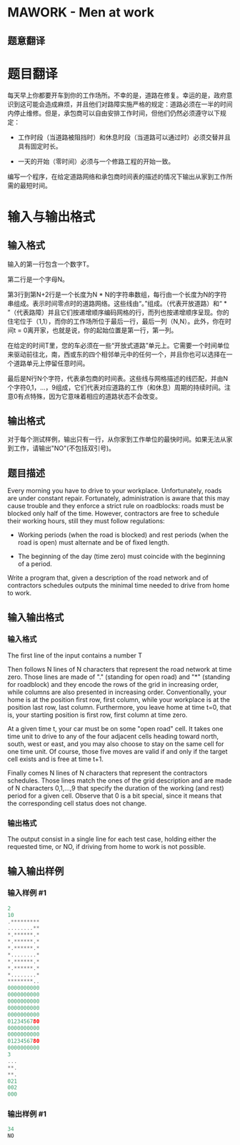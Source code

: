 # MAWORK - Men at work

## 题意翻译

# 题目翻译

每天早上你都要开车到你的工作场所。不幸的是，道路在修复。幸运的是，政府意识到这可能会造成麻烦，并且他们对路障实施严格的规定：道路必须在一半的时间内停止维修。但是，承包商可以自由安排工作时间，但他们仍然必须遵守以下规定：

- 工作时段（当道路被阻挡时）和休息时段（当道路可以通过时）必须交替并且具有固定时长。

- 一天的开始（零时间）必须与一个修路工程的开始一致。

编写一个程序，在给定道路网络和承包商时间表的描述的情况下输出从家到工作所需的最短时间。

# 输入与输出格式

## 输入格式

输入的第一行包含一个数字T。

第二行是一个字母N。

第3行到第N+2行是一个长度为N * N的字符串数组，每行由一个长度为N的字符串组成。表示时间零点时的道路网络。这些线由“。”组成。（代表开放道路）和“ * ”（代表路障）并且它们按递增顺序编码网格的行，而列也按递增顺序呈现。你的住宅位于（1,1），而你的工作场所位于最后一行，最后一列（N,N）。此外，你在时间t = 0离开家，也就是说，你的起始位置是第一行，第一列。

在给定的时间T里，您的车必须在一些“开放式道路”单元上。它需要一个时间单位来驱动前往北，南，西或东的四个相邻单元中的任何一个，并且你也可以选择在一个道路单元上停留任意时间。

最后是N行N个字符，代表承包商的时间表。这些线与网格描述的线匹配，并由N个字符0,1，...，9组成，它们代表对应道路的工作（和休息）周期的持续时间。注意0有点特殊，因为它意味着相应的道路状态不会改变。

## 输出格式

对于每个测试样例，输出只有一行，从你家到工作单位的最快时间。如果无法从家到工作，请输出"NO"(不包括双引号)。

## 题目描述

 Every morning you have to drive to your workplace. Unfortunately, roads are under constant repair. Fortunately, administration is aware that this may cause trouble and they enforce a strict rule on roadblocks: roads must be blocked only half of the time. However, contractors are free to schedule their working hours, still they must follow regulations:

- Working periods (when the road is blocked) and rest periods (when the road is open) must alternate and be of fixed length.

- The beginning of the day (time zero) must coincide with the beginning of a period.

Write a program that, given a description of the road network and of contractors schedules outputs the minimal time needed to drive from home to work.

## 输入输出格式

### 输入格式

 The first line of the input contains a number T

Then follows N lines of N characters that represent the road network at time zero. Those lines are made of "." (standing for open road) and "\*" (standing for roadblock) and they encode the rows of the grid in increasing order, while columns are also presented in increasing order. Conventionally, your home is at the position first row, first column, while your workplace is at the position last row, last column. Furthermore, you leave home at time t=0, that is, your starting position is first row, first column at time zero.

At a given time t, your car must be on some "open road" cell. It takes one time unit to drive to any of the four adjacent cells heading toward north, south, west or east, and you may also choose to stay on the same cell for one time unit. Of course, those five moves are valid if and only if the target cell exists and is free at time t+1.

Finally comes N lines of N characters that represent the contractors schedules. Those lines match the ones of the grid description and are made of N characters 0,1,...,9 that specify the duration of the working (and rest) period for a given cell. Observe that 0 is a bit special, since it means that the corresponding cell status does not change.

### 输出格式

 The output consist in a single line for each test case, holding either the requested time, or NO, if driving from home to work is not possible.

## 输入输出样例

### 输入样例 #1

```cpp
2
10
.*********
........**
*.******.*
*.******.*
*.******.*
*........*
*.******.*
*.******.*
*........*
********..
0000000000
0000000000
0000000000
0000000000
0000000000
0123456780
0000000000
0000000000
0123456780
0000000000
3
...
**.
**.
021
002
000
```


### 输出样例 #1

```cpp
34
NO
```


